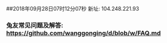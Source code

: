 ##2018年09月28日07时12分07秒 新址: 104.248.221.93
### 兔友常见问题及解答: https://github.com/wanggonging/d/blob/w/FAQ.md
